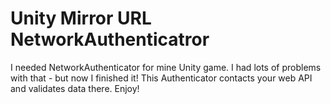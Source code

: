 # Unity Mirror URL NetworkAuthenticatror
 I needed NetworkAuthenticator for mine Unity game. I had lots of problems with that - but now I finished it! This Authenticator contacts your web API and validates data there. Enjoy!
